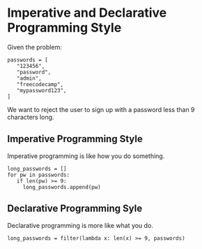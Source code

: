 # Imperative and Declarative Programming Style

Given the problem:
```python3
passwords = [
   "123456",
   "password",
   "admin",
   "freecodecamp",
   "mypassword123",
]
```
We want to reject the user to sign up with a password less than 9 characters long.


## Imperative Programming Style
Imperative programming is like how you do something.

```python3
long_passwords = []
for pw in passwords:
   if len(pw) >= 9:
     long_passwords.append(pw)
```


## Declarative Programming Syle
Declarative programming is more like what you do.

```python3
long_passwords = filter(lambda x: len(x) >= 9, passwords)
```
